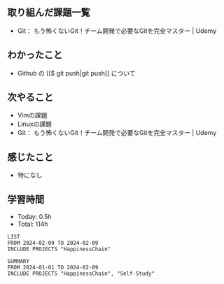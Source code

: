 ## 取り組んだ課題一覧
- Git： もう怖くないGit！チーム開発で必要なGitを完全マスター | Udemy
## わかったこと
- Github の [[$ git push|git push]] について
## 次やること
- Vimの課題
- Linuxの課題
- Git： もう怖くないGit！チーム開発で必要なGitを完全マスター | Udemy
## 感じたこと
- 特になし
## 学習時間
- Today: 0.5h
- Total: 114h

```toggl
LIST
FROM 2024-02-09 TO 2024-02-09
INCLUDE PROJECTS "HappinessChain"
```

```toggl
SUMMARY
FROM 2024-01-01 TO 2024-02-09
INCLUDE PROJECTS "HappinessChain", "Self-Study"
```
